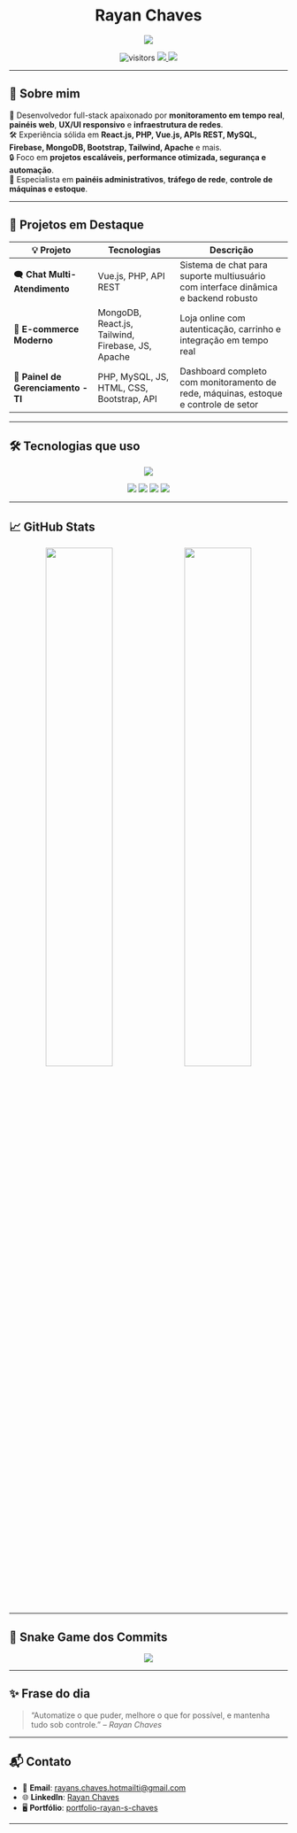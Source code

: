 <h1 align="center">Rayan Chaves</h1>

<p align="center">
  <img src="https://readme-typing-svg.herokuapp.com?font=Fira+Code&size=22&duration=4000&pause=1000&center=true&vCenter=true&width=500&lines=Desenvolvedor+Full-Stack;Especialista+em+Redes%2C+Monitoramento+e+Automação;Frontend+e+Backend+com+Visual+Profissional" />
</p>

<div align="center">
  <img src="https://komarev.com/ghpvc/?username=Rayan-Novik&style=flat-square&color=blue" alt="visitors" />
  <a href="mailto:rayans.chaves.hotmailti@gmail.com">
    <img src="https://img.shields.io/badge/Email-D14836?logo=gmail&logoColor=white&style=flat-square" />
  </a>
  <a href="https://linkedin.com/in/rayan-chaves-7b62a7269" target="_blank">
    <img src="https://img.shields.io/badge/-LinkedIn-0077B5?logo=linkedin&logoColor=white&style=flat-square" />
  </a>
</div>

---

## 🧠 Sobre mim

🎯 Desenvolvedor full-stack apaixonado por **monitoramento em tempo real**, **painéis web**, **UX/UI responsivo** e **infraestrutura de redes**.  
🛠️ Experiência sólida em **React.js, PHP, Vue.js, APIs REST, MySQL, Firebase, MongoDB, Bootstrap, Tailwind, Apache** e mais.  
🔒 Foco em **projetos escaláveis, performance otimizada, segurança e automação**.  
📡 Especialista em **painéis administrativos**, **tráfego de rede**, **controle de máquinas e estoque**.

---

## 💼 Projetos em Destaque

| 💡 Projeto | Tecnologias | Descrição |
|-----------|-------------|-----------|
| 🗨️ **Chat Multi-Atendimento** | Vue.js, PHP, API REST | Sistema de chat para suporte multiusuário com interface dinâmica e backend robusto |
| 🛒 **E-commerce Moderno** | MongoDB, React.js, Tailwind, Firebase, JS, Apache | Loja online com autenticação, carrinho e integração em tempo real |
| 🧰 **Painel de Gerenciamento - TI** | PHP, MySQL, JS, HTML, CSS, Bootstrap, API | Dashboard completo com monitoramento de rede, máquinas, estoque e controle de setor |

---

## 🛠️ Tecnologias que uso

<div align="center">

<img src="https://skillicons.dev/icons?i=react,vue,php,js,bash,linux,mysql,mongodb,firebase,tailwind,bootstrap,html,css,apache" /><br>

<img src="https://img.shields.io/badge/-pfSense-005BAC?style=for-the-badge&logo=cisco&logoColor=white" />
<img src="https://img.shields.io/badge/-Monitoramento+de+Rede-blue?style=for-the-badge" />
<img src="https://img.shields.io/badge/-APIs+REST-4EAA25?style=for-the-badge" />
<img src="https://img.shields.io/badge/-Automação-F97316?style=for-the-badge" />

</div>

---

## 📈 GitHub Stats

<div align="center">
  <img width="49%" src="https://github-readme-stats.vercel.app/api?username=Rayan-Novik&show_icons=true&theme=tokyonight&hide_border=true" />
  <img width="49%" src="https://github-readme-streak-stats.herokuapp.com?user=Rayan-Novik&theme=tokyonight&hide_border=true" />
</div>

---

## 🐍 Snake Game dos Commits

<p align="center">
  <img src="https://github.com/Rayan-Novik/Rayan-Novik/blob/output/github-contribution-grid-snake.svg" />
</p>

---

## ✨ Frase do dia

> “Automatize o que puder, melhore o que for possível, e mantenha tudo sob controle.” – *Rayan Chaves*

---

## 📬 Contato

- 📧 **Email**: rayans.chaves.hotmailti@gmail.com  
- 🌐 **LinkedIn**: [Rayan Chaves](https://www.linkedin.com/in/rayan-chaves-7b62a7269/)  
- 🖥️ **Portfólio**: [portfolio-rayan-s-chaves](https://portfolio-rayan-s-chaves.netlify.app/)

---
